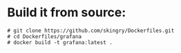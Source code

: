 # Build it from source:

```
# git clone https://github.com/skingry/Dockerfiles.git
# cd Dockerfiles/grafana
# docker build -t grafana:latest .
```


